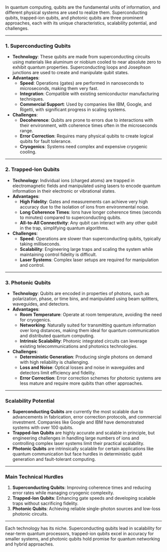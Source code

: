 In quantum computing, qubits are the fundamental units of information, and different physical systems are used to realize them. Superconducting qubits, trapped-ion qubits, and photonic qubits are three prominent approaches, each with its unique characteristics, scalability potential, and challenges.

---

### **1. Superconducting Qubits**
- **Technology**: These qubits are made from superconducting circuits using materials like aluminum or niobium cooled to near absolute zero to exhibit quantum properties. Superconducting loops and Josephson junctions are used to create and manipulate qubit states.
- **Advantages**:
  - **Speed**: Operations (gates) are performed in nanoseconds to microseconds, making them very fast.
  - **Integration**: Compatible with existing semiconductor manufacturing techniques.
  - **Commercial Support**: Used by companies like IBM, Google, and Rigetti, with significant progress in scaling systems.
- **Challenges**:
  - **Decoherence**: Qubits are prone to errors due to interactions with their environment, with coherence times often in the microseconds range.
  - **Error Correction**: Requires many physical qubits to create logical qubits for fault tolerance.
  - **Cryogenics**: Systems need complex and expensive cryogenic cooling.

---

### **2. Trapped-Ion Qubits**
- **Technology**: Individual ions (charged atoms) are trapped in electromagnetic fields and manipulated using lasers to encode quantum information in their electronic or vibrational states.
- **Advantages**:
  - **High Fidelity**: Gates and measurements can achieve very high accuracy due to the isolation of ions from environmental noise.
  - **Long Coherence Times**: Ions have longer coherence times (seconds to minutes) compared to superconducting qubits.
  - **All-to-All Connectivity**: Any qubit can interact with any other qubit in the trap, simplifying quantum algorithms.
- **Challenges**:
  - **Speed**: Operations are slower than superconducting qubits, typically taking milliseconds.
  - **Scalability**: Engineering large traps and scaling the system while maintaining control fidelity is difficult.
  - **Laser Systems**: Complex laser setups are required for manipulation and control.

---

### **3. Photonic Qubits**
- **Technology**: Qubits are encoded in properties of photons, such as polarization, phase, or time bins, and manipulated using beam splitters, waveguides, and detectors.
- **Advantages**:
  - **Room Temperature**: Operate at room temperature, avoiding the need for cryogenics.
  - **Networking**: Naturally suited for transmitting quantum information over long distances, making them ideal for quantum communication and distributed quantum computing.
  - **Intrinsic Scalability**: Photonic integrated circuits can leverage existing telecommunications and photonics technologies.
- **Challenges**:
  - **Deterministic Generation**: Producing single photons on demand with high reliability is challenging.
  - **Loss and Noise**: Optical losses and noise in waveguides and detectors limit efficiency and fidelity.
  - **Error Correction**: Error correction schemes for photonic systems are less mature and require more qubits than other approaches.

---

### **Scalability Potential**
- **Superconducting Qubits** are currently the most scalable due to advancements in fabrication, error correction protocols, and commercial investment. Companies like Google and IBM have demonstrated systems with over 100 qubits.
- **Trapped-Ion Qubits** are highly accurate and scalable in principle, but engineering challenges in handling large numbers of ions and controlling complex laser systems limit their practical scalability.
- **Photonic Qubits** are intrinsically scalable for certain applications like quantum communication but face hurdles in deterministic qubit generation and fault-tolerant computing.

---

### **Main Technical Hurdles**
1. **Superconducting Qubits**: Improving coherence times and reducing error rates while managing cryogenic complexity.
2. **Trapped-Ion Qubits**: Enhancing gate speeds and developing scalable traps without sacrificing fidelity.
3. **Photonic Qubits**: Achieving reliable single-photon sources and low-loss photonic circuits.

---

Each technology has its niche. Superconducting qubits lead in scalability for near-term quantum processors, trapped-ion qubits excel in accuracy for smaller systems, and photonic qubits hold promise for quantum networking and hybrid approaches.